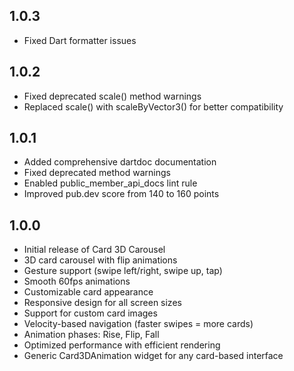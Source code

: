 ## 1.0.3

* Fixed Dart formatter issues

## 1.0.2

* Fixed deprecated scale() method warnings
* Replaced scale() with scaleByVector3() for better compatibility

## 1.0.1

* Added comprehensive dartdoc documentation
* Fixed deprecated method warnings
* Enabled public_member_api_docs lint rule
* Improved pub.dev score from 140 to 160 points

## 1.0.0

* Initial release of Card 3D Carousel
* 3D card carousel with flip animations
* Gesture support (swipe left/right, swipe up, tap)
* Smooth 60fps animations
* Customizable card appearance
* Responsive design for all screen sizes
* Support for custom card images
* Velocity-based navigation (faster swipes = more cards)
* Animation phases: Rise, Flip, Fall
* Optimized performance with efficient rendering
* Generic Card3DAnimation widget for any card-based interface
